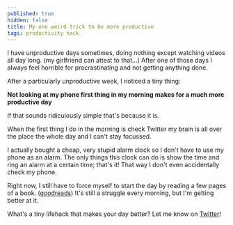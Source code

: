 ```yaml
---
published: true
hidden: false
title: My one weird trick to be more productive
tags: productivity hack
---
```


I have unproductive days sometimes, doing nothing except watching videos all day long. (my girlfriend can attest to that...) After one of those days I always feel horrible for procrastinating and not getting anything done.

After a particularly unproductive week, I noticed a tiny thing:

**Not looking at my phone first thing in my morning makes for a much more productive day**

If that sounds ridiculously simple that's because it is.

When the first thing I do in the morning is check Twitter my brain is all over the place the whole day and I can't stay focussed.

I actually bought a cheap, very stupid alarm clock so I don't have to use my phone as an alarm. The only things this clock can do is show the time and ring an alarm at a certain time; that's it! That way I don't even accidentally check my phone.

Right now, I still have to force myself to start the day by reading a few pages of a book. ([goodreads](https://www.goodreads.com/mxstbr)) It's still a struggle every morning, but I'm getting better at it.

What's a tiny lifehack that makes your day better? Let me know on [Twitter](https://twitter.com/mxstbr)!

